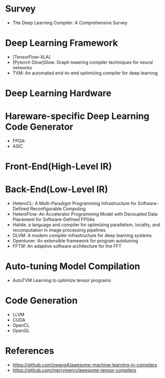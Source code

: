 

# Survey
- The Deep Learning Compiler: A Comprehensive Survey


# Deep Learning Framework
- [TensorFlow-XLA]
- [Pytorch Glow]Glow: Graph lowering compiler techniques for neural networks
- TVM: An automated end-to-end optimizing compiler for deep learning 


# Deep Learning Hardware


# Hareware-specific Deep Learning Code Generator
- FPGA:
- ASIC

# Front-End(High-Level IR)


# Back-End(Low-Level IR)
- HeteroCL: A Multi-Paradigm Programming Infrastructure for Software-Defined Reconfigurable Computing
- HeteroFlow: An Accelerator Programming Model with Decoupled Data Placement for Software-Defined FPGAs
- Halide: a language and compiler for optimizing parallelism, locality, and recomputation in image processing pipelines
- DLVM: A modern compiler infrastructure for deep learning systems
- Opentuner: An extensible framework for program autotuning
- FFTW: An adaptive software architecture for the FFT

# Auto-tuning Model Compilation
- AutoTVM Learning to optimize tensor programs

# Code Generation
- LLVM
- CUDA
- OpenCL
- OpenGL



# References
- https://github.com/zwang4/awesome-machine-learning-in-compilers
- https://github.com/merrymercy/awesome-tensor-compilers
